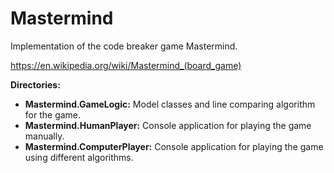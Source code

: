 # Mastermind
Implementation of the code breaker game Mastermind.

<https://en.wikipedia.org/wiki/Mastermind_(board_game)>

__Directories:__
- __Mastermind.GameLogic:__ Model classes and line comparing algorithm for the game.
- __Mastermind.HumanPlayer:__ Console application for playing the game manually.
- __Mastermind.ComputerPlayer:__ Console application for playing the game using different algorithms.
